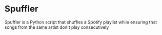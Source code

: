 # Spuffler
Spuffler is a Python script that shuffles a Spotify playlist while ensuring that songs from the same artist don't play consecutively

